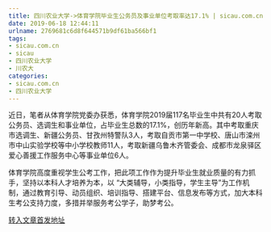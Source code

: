 ```yaml
---
title: 四川农业大学->体育学院毕业生公务员及事业单位考取率达17.1% | sicau.com.cn
date: 2019-06-18 12:44:11
urlname: 2769681c6d8f644571b9df61ba566bf1
tags: 
- sicau.com.cn
- sicau
- 四川农业大学
- 川农大
categories:
- sicau.com.cn
- 四川农业大学
---
```



近日，笔者从体育学院党委办获悉，体育学院2019届117名毕业生中共有20人考取公务员、选调生和事业单位，占毕业生总数的17.1%，创历年新高。其中考取重庆市选调生、新疆公务员、甘孜州特警队3人，考取自贡市第一中学校、唐山市滦州市中山实验学校等中小学校教师11人，考取新疆乌鲁木齐管委会、成都市龙泉驿区爱心善援工作服务中心等事业单位6人。

体育学院高度重视学生公考工作，把此项工作作为提升毕业生就业质量的有力抓手，坚持以本科人才培养为本，以 “大类辅导，小类指导，学生主导”为工作机制，通过教育引导、动员组织、培训指导、搭建平台、信息发布等方式，加大本科生考公支持力度，多措并举服务考公学子，助梦考公。





[转入文章首发地址](https://news.sicau.edu.cn/info/1078/52102.htm)